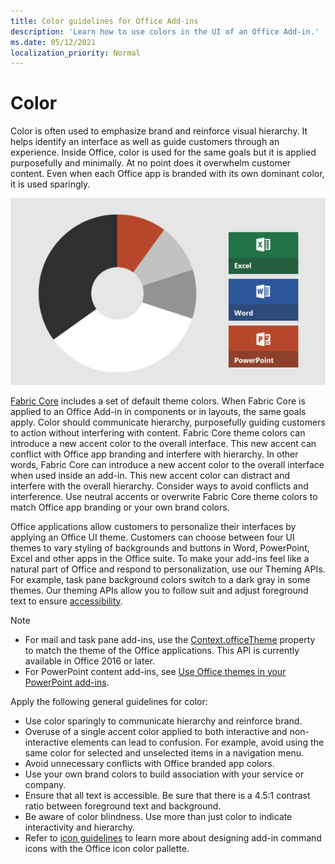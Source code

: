 ```yaml
---
title: Color guidelines for Office Add-ins
description: 'Learn how to use colors in the UI of an Office Add-in.'
ms.date: 05/12/2021
localization_priority: Normal
---
```


# Color

Color is often used to emphasize brand and reinforce visual hierarchy. It helps identify an interface as well as guide customers through an experience. Inside Office, color is used for the same goals but it is applied purposefully and minimally. At no point does it overwhelm customer content. Even when each Office app is branded with its own dominant color, it is used sparingly.

![Diagram showing the color scheme for Office, Excel, Word, and PowerPoint. Major colors for Office are black and white, and minor colors are light gray, dark gray, and orange. The dominant color for Excel is green, Word is blue, and PowerPoint is orange.](../images/office-addins-color-schemes.png)

[Fabric Core](fabric-core.md) includes a set of default theme colors. When Fabric Core is applied to an Office Add-in in components or in layouts, the same goals apply. Color should communicate hierarchy, purposefully guiding customers to action without interfering with content. Fabric Core theme colors can introduce a new accent color to the overall interface. This new accent can conflict with Office app branding and interfere with hierarchy. In other words, Fabric Core can introduce a new accent color to the overall interface when used inside an add-in. This new accent color can distract and interfere with the overall hierarchy. Consider ways to avoid conflicts and interference. Use neutral accents or overwrite Fabric Core theme colors to match Office app branding or your own brand colors.

Office applications allow customers to personalize their interfaces by applying an Office UI theme. Customers can choose between four UI themes to vary styling of backgrounds and buttons in Word, PowerPoint, Excel and other apps in the Office suite. To make your add-ins feel like a natural part of Office and respond to personalization, use our Theming APIs. For example, task pane background colors switch to a dark gray in some themes. Our theming APIs allow you to follow suit and adjust foreground text to ensure [accessibility](../design/accessibility-guidelines.md).

> [!NOTE]
> - For mail and task pane add-ins, use the [Context.officeTheme](/javascript/api/office/office.context) property to match the theme of the Office applications. This API is currently available in Office 2016 or later.
> - For PowerPoint content add-ins, see [Use Office themes in your PowerPoint add-ins](../powerpoint/use-document-themes-in-your-powerpoint-add-ins.md).

Apply the following general guidelines for color:

- Use color sparingly to communicate hierarchy and reinforce brand.
- Overuse of a single accent color applied to both interactive and non-interactive elements can lead to confusion. For example, avoid using the same color for selected and unselected items in a navigation menu.
- Avoid unnecessary conflicts with Office branded app colors.
- Use your own brand colors to build association with your service or company.
- Ensure that all text is accessible. Be sure that there is a 4.5:1 contrast ratio between foreground text and background.
- Be aware of color blindness. Use more than just color to indicate interactivity and hierarchy.
- Refer to [icon guidelines](../design/add-in-icons.md) to learn more about designing add-in command icons with the Office icon color pallette.
